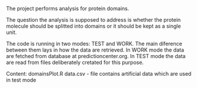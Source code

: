 The project performs analysis for protein domains.

The question the analysis is supposed to address is 
whether the protein molecule should be splitted into 
domains or it should be kept as a single unit.

The code is running in two modes: TEST and WORK.
The main diference between them lays in how the data
 are retrieved. 
In WORK mode the data are fetched from database at 
predictioncenter.org.
In TEST mode the data are read from files deliberately
cretated for this purpose.

Content:
domainsPlot.R
data.csv - file contains artificial data which are used 
in test mode
